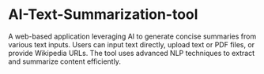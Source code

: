 # AI-Text-Summarization-tool
A web-based application leveraging AI to generate concise summaries from various text inputs. Users can input text directly, upload text or PDF files, or provide Wikipedia URLs. The tool uses advanced NLP techniques to extract and summarize content efficiently.
